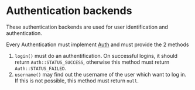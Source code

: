 # Authentication backends

These authentication backends are used for user identification and authentication.

Every Authentication must implement [Auth](Auth.class.php) and must provide the 2 methods

1. `login()` must do an authentification. On successful logins, it should return `Auth::STATUS_SUCCESS`, otherwise this method must return `Auth::STATUS_FAILED`.
1. `username()` may find out the username of the user which want to log in. If this is not possible, this method must return `null`.